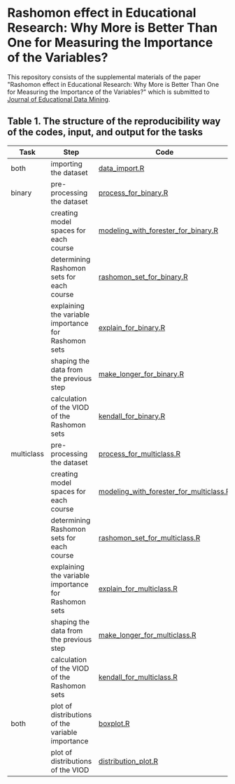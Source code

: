 # Rashomon effect in Educational Research: Why More is Better Than One for Measuring the Importance of the Variables?

This repository consists of the supplemental materials of the paper "Rashomon effect in Educational Research: Why More is Better Than One for Measuring the Importance of the Variables?" which is submitted to [Journal of Educational Data Mining](https://jedm.educationaldatamining.org/index.php/JEDM/index).

## Table 1. The structure of the reproducibility way of the codes, input, and output for the tasks
| Task       | Step                                                 | Code                                                                                                                     | Input                                                 | Output |
| ---------- |------------------------------------------------------| ------------------------------------------------------------------------------------------------------------------------ | ----------------------------------------------------- | ------ |
| both       | importing the dataset                                | [data_import.R](https://github.com/mcavs/JEDM_paper/blob/main/data_import.R)                                             | [:file_folder: data](https://github.com/mcavs/JEDM_paper/tree/main/data)|
| binary     | pre-processing the dataset                           | [process_for_binary.R](https://github.com/mcavs/JEDM_paper/blob/main/process_for_binary.R)                               | []() |-|
|            | creating model spaces for each course                | [modeling_with_forester_for_binary.R](https://github.com/mcavs/JEDM_paper/blob/main/modeling_with_forester_for_binary.R) |-|-|
|            | determining Rashomon sets for each course            | [rashomon_set_for_binary.R](https://github.com/mcavs/JEDM_paper/blob/main/rashomon_set_for_binary.R)                     |-|-|
|            | explaining the variable importance for Rashomon sets | [explain_for_binary.R](https://github.com/mcavs/JEDM_paper/blob/main/explain_for_binary.R)                               |-|[:file_folder: binary_rds](https://github.com/mcavs/JEDM_paper/tree/main/binary_rds)|
|            | shaping the data from the previous step              | [make_longer_for_binary.R](https://github.com/mcavs/JEDM_paper/blob/main/make_longer_for_binary.R)                       |-|-|
|            | calculation of the VIOD of the Rashomon sets         | [kendall_for_binary.R](https://github.com/mcavs/JEDM_paper/blob/main/kendall_for_binary.R)                               |-|-|
| multiclass | pre-processing the dataset                           | [process_for_multiclass.R](https://github.com/mcavs/JEDM_paper/blob/main/process_for_multiclass.R)                       |-|-|
|            | creating model spaces for each course                | [modeling_with_forester_for_multiclass.R]()                                                                              |-|-|
|            | determining Rashomon sets for each course            | [rashomon_set_for_multiclass.R](https://github.com/mcavs/JEDM_paper/blob/main/rashomon_set_for_multiclass.R)             |-|-|
|            | explaining the variable importance for Rashomon sets | [explain_for_multiclass.R](https://github.com/mcavs/JEDM_paper/blob/main/explain_for_multiclass.R)                       |-|[:file_folder: multiclass_rds](https://github.com/mcavs/JEDM_paper/tree/main/binary_rds)|
|            | shaping the data from the previous step              | [make_longer_for_multiclass.R](https://github.com/mcavs/JEDM_paper/blob/main/make_longer_for_multiclass.R)               |-|-|
|            | calculation of the VIOD of the Rashomon sets         | [kendall_for_multiclass.R](https://github.com/mcavs/JEDM_paper/blob/main/kendall_for_multiclass.R)                       |-|-|
| both       | plot of distributions of the variable importance     | [boxplot.R](https://github.com/mcavs/JEDM_paper/blob/main/code/boxplot.R)                                                |-|[Figure 2]()|
|            | plot of distributions of the VIOD                    | [distribution_plot.R](https://github.com/mcavs/JEDM_paper/blob/main/code/distribution_plot.R)                            |-|[Figure 3]()|
